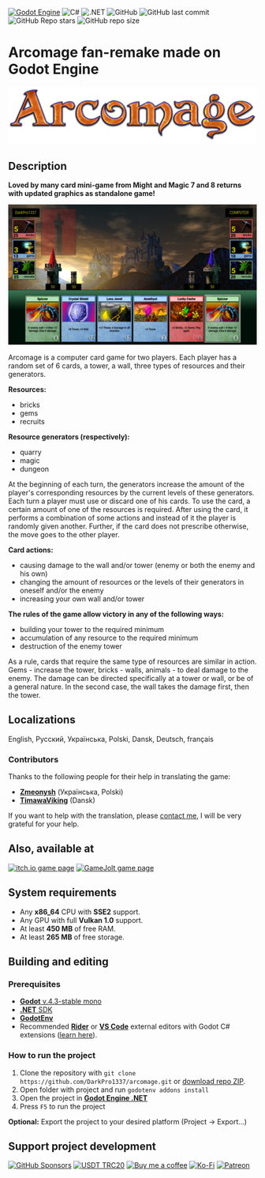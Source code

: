 [![Godot Engine](https://img.shields.io/badge/GODOT_4-%23FFFFFF.svg?style=for-the-badge&logo=godot-engine)](https://godotengine.org/)
![C#](https://img.shields.io/badge/c%23-%23239120.svg?style=for-the-badge&logo=c-sharp&logoColor=white)
![.NET](https://img.shields.io/badge/.NET_8-%235C2D91.svg?style=for-the-badge&logo=.net&logoColor=white)
![GitHub](https://img.shields.io/github/license/DarkPro1337/Arcomage?style=for-the-badge)
![GitHub last commit](https://img.shields.io/github/last-commit/DarkPro1337/Arcomage?style=for-the-badge)
![GitHub Repo stars](https://img.shields.io/github/stars/darkpro1337/arcomage?style=for-the-badge)
![GitHub repo size](https://img.shields.io/github/repo-size/darkpro1337/arcomage?style=for-the-badge)

# Arcomage fan-remake made on Godot Engine
![Arcomage Logo](Images/ArcomageLogo.png)
## Description
**Loved by many card mini-game from Might and Magic 7 and 8 returns with updated graphics as standalone game!**

![Arcomage Screenshot](Images/ArcomageTn.png)

Arcomage is a computer card game for two players. Each player has a random set of 6 cards, a tower, a wall, three types of resources and their generators.

**Resources:**
* bricks
* gems
* recruits

**Resource generators (respectively):**
* quarry
* magic
* dungeon

At the beginning of each turn, the generators increase the amount of the player's corresponding resources by the current levels of these generators. Each turn a player must use or discard one of his cards. To use the card, a certain amount of one of the resources is required. After using the card, it performs a combination of some actions and instead of it the player is randomly given another. Further, if the card does not prescribe otherwise, the move goes to the other player.

**Card actions:**
* causing damage to the wall and/or tower (enemy or both the enemy and his own)
* changing the amount of resources or the levels of their generators in oneself and/or the enemy
* increasing your own wall and/or tower

**The rules of the game allow victory in any of the following ways:**
* building your tower to the required minimum
* accumulation of any resource to the required minimum
* destruction of the enemy tower

As a rule, cards that require the same type of resources are similar in action. Gems - increase the tower, bricks - walls, animals - to deal damage to the enemy. The damage can be directed specifically at a tower or wall, or be of a general nature. In the second case, the wall takes the damage first, then the tower.

## Localizations
English, Русский, Українська, Polski, Dansk, Deutsch, français  

### Contributors
Thanks to the following people for their help in translating the game:
* **[Zmeonysh](https://www.youtube.com/@Zmeonysh)** (Українська, Polski)
* **[TimawaViking](https://www.reddit.com/user/TimawaViking/)** (Dansk)  

If you want to help with the translation, please [contact me](https://darkpro1337.github.io/), I will be very grateful for your help.

## Also, available at
[![itch.io game page](https://img.shields.io/badge/itch.io-%23FA5C5C.svg?style=for-the-badge&logo=itchdotio&logoColor=white)](https://darkpro1337.itch.io/arcomage)
[![GameJolt game page](https://img.shields.io/badge/GameJolt-%23121015.svg?style=for-the-badge&logo=gamejolt)](https://gamejolt.com/games/arcomage/537808)

## System requirements
* Any **x86_64** CPU with **SSE2** support.
* Any GPU with full **Vulkan 1.0** support.
* At least **450 MB** of free RAM.
* At least **265 MB** of free storage.

## Building and editing
### Prerequisites
* [**Godot** v.4.3-stable mono](https://downloads.tuxfamily.org/godotengine/4.3/mono/)
* [**.NET** SDK](https://dotnet.microsoft.com/download)
* [**GodotEnv**](https://github.com/chickensoft-games/GodotEnv)
* Recommended [**Rider**](https://www.jetbrains.com/rider/download) or [**VS Code**](https://code.visualstudio.com/download) external editors with Godot C# extensions ([learn here](https://docs.godotengine.org/en/4.3/tutorials/scripting/c_sharp/c_sharp_basics.html#configuring-an-external-editor)).

### How to run the project
1. Clone the repository with `git clone https://github.com/DarkPro1337/arcomage.git` or [download repo ZIP](https://github.com/DarkPro1337/arcomage/archive/refs/heads/mono.zip).
2. Open folder with project and run `godotenv addons install`
3. Open the project in [**Godot Engine .NET**](https://downloads.tuxfamily.org/godotengine/4.3/mono/)
4. Press `F5` to run the project

**Optional:** Export the project to your desired platform (Project -> Export...)

## Support project development
[![GitHub Sponsors](https://img.shields.io/badge/Sponsor-%23121015.svg?style=for-the-badge&logo=github-sponsors)](https://github.com/sponsors/DarkPro1337)
[![USDT TRC20](https://img.shields.io/badge/USDT_TRC20-%23f5f5f5.svg?style=for-the-badge&logo=tether)](https://tronscan.org/#/address/TT1F6ptBedtbvc12Gjc8YRXFXJxYA1kxBd)
[![Buy me a coffee](https://img.shields.io/badge/Buy_me_a_coffee-%23222222.svg?style=for-the-badge&logo=buy-me-a-coffee)](https://www.buymeacoffee.com/darkpro1337)
[![Ko-Fi](https://img.shields.io/badge/Ko--fi-%23323b43.svg?style=for-the-badge&logo=ko-fi)](https://ko-fi.com/darkpro1337)
[![Patreon](https://img.shields.io/badge/Patreon-%23141519.svg?style=for-the-badge&logo=patreon)](https://www.patreon.com/darkpro1337)